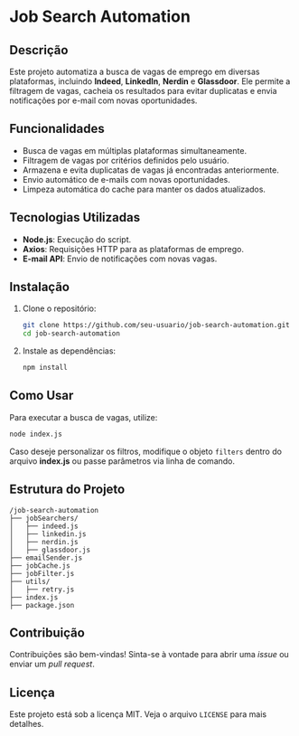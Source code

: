 # Job Search Automation

## Descrição
Este projeto automatiza a busca de vagas de emprego em diversas plataformas, incluindo **Indeed**, **LinkedIn**, **Nerdin** e **Glassdoor**. Ele permite a filtragem de vagas, cacheia os resultados para evitar duplicatas e envia notificações por e-mail com novas oportunidades.

## Funcionalidades
- Busca de vagas em múltiplas plataformas simultaneamente.
- Filtragem de vagas por critérios definidos pelo usuário.
- Armazena e evita duplicatas de vagas já encontradas anteriormente.
- Envio automático de e-mails com novas oportunidades.
- Limpeza automática do cache para manter os dados atualizados.

## Tecnologias Utilizadas
- **Node.js**: Execução do script.
- **Axios**: Requisições HTTP para as plataformas de emprego.
- **E-mail API**: Envio de notificações com novas vagas.

## Instalação
1. Clone o repositório:
   ```sh
   git clone https://github.com/seu-usuario/job-search-automation.git
   cd job-search-automation
   ```
2. Instale as dependências:
   ```sh
   npm install
   ```

## Como Usar
Para executar a busca de vagas, utilize:
```sh
node index.js
```

Caso deseje personalizar os filtros, modifique o objeto `filters` dentro do arquivo **index.js** ou passe parâmetros via linha de comando.

## Estrutura do Projeto
```
/job-search-automation
├── jobSearchers/
│   ├── indeed.js
│   ├── linkedin.js
│   ├── nerdin.js
│   ├── glassdoor.js
├── emailSender.js
├── jobCache.js
├── jobFilter.js
├── utils/
│   ├── retry.js
├── index.js
├── package.json
```

## Contribuição
Contribuições são bem-vindas! Sinta-se à vontade para abrir uma *issue* ou enviar um *pull request*.

## Licença
Este projeto está sob a licença MIT. Veja o arquivo `LICENSE` para mais detalhes.

